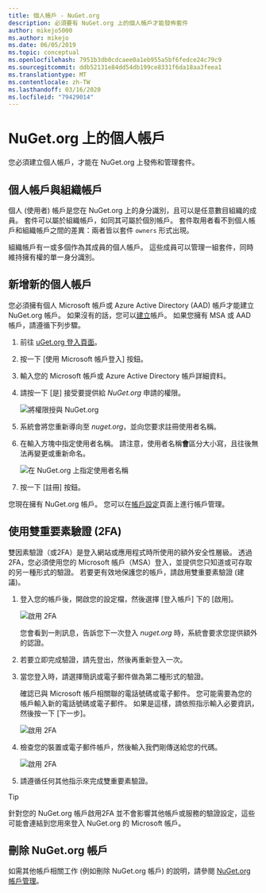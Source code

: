 ```yaml
---
title: 個人帳戶 - NuGet.org
description: 必須要有 NuGet.org 上的個人帳戶才能發佈套件
author: mikejo5000
ms.author: mikejo
ms.date: 06/05/2019
ms.topic: conceptual
ms.openlocfilehash: 7951b3db0cdcaee0a1eb955a5bf6fedce24c79c9
ms.sourcegitcommit: ddb52131e84dd54db199ce8331f6da18aa3feea1
ms.translationtype: MT
ms.contentlocale: zh-TW
ms.lasthandoff: 03/16/2020
ms.locfileid: "79429014"
---
```

# <a name="individual-accounts-on-nugetorg"></a>NuGet.org 上的個人帳戶

您必須建立個人帳戶，才能在 NuGet.org 上發佈和管理套件。

## <a name="individual-accounts-vs-organization-accounts"></a>個人帳戶與組織帳戶

個人 (使用者) 帳戶是您在 NuGet.org 上的身分識別，且可以是任意數目組織的成員。 套件可以屬於組織帳戶，如同其可屬於個別帳戶。 套件取用者看不到個人帳戶和組織帳戶之間的差異：兩者皆以套件 `owners` 形式出現。

組織帳戶有一或多個作為其成員的個人帳戶。 這些成員可以管理一組套件，同時維持擁有權的單一身分識別。

## <a name="add-a-new-individual-account"></a>新增新的個人帳戶

您必須擁有個人 Microsoft 帳戶或 Azure Active Directory (AAD) 帳戶才能建立 NuGet.org 帳戶。 如果沒有的話，您可以[建立](https://signup.live.com)帳戶。 如果您擁有 MSA 或 AAD 帳戶，請遵循下列步驟。

1. 前往 [uGet.org 登入頁面](https://www.nuget.org/users/account/LogOn)。

1. 按一下 [使用 Microsoft 帳戶登入] 按鈕。

1. 輸入您的 Microsoft 帳戶或 Azure Active Directory 帳戶詳細資料。

1. 請按一下 [是] 接受要提供給 *NuGet.org* 申請的權限。

   ![將權限授與 NuGet.org](media/nuget-org-permissions.png)

1. 系統會將您重新導向至 *nuget.org*，並向您要求註冊使用者名稱。

1. 在輸入方塊中指定使用者名稱。 請注意，使用者名稱**會**區分大小寫，且往後無法再變更或重新命名。

   ![在 NuGet.org 上指定使用者名稱](media/nuget-org-register.png) 

1. 按一下 [註冊] 按鈕。

您現在擁有 NuGet.org 帳戶。 您可以在[帳戶設定](https://www.nuget.org/account)頁面上進行帳戶管理。

## <a name="enable-two-factor-authentication-2fa"></a>使用雙重要素驗證 (2FA)

雙因素驗證（或2FA）是登入網站或應用程式時所使用的額外安全性層級。 透過2FA，您必須使用您的 Microsoft 帳戶（MSA）登入，並提供您只知道或可存取的另一種形式的驗證。 若要更有效地保護您的帳戶，請啟用雙重要素驗證 (建議)。

1. 登入您的帳戶後，開啟您的設定檔，然後選擇 [登入帳戶] 下的 [啟用]。

   ![啟用 2FA](media/nuget-org-register-2fa.png)

   您會看到一則訊息，告訴您下一次登入 *nuget.org* 時，系統會要求您提供額外的認證。

2. 若要立即完成驗證，請先登出，然後再重新登入一次。

3. 當您登入時，請選擇簡訊或電子郵件做為第二種形式的驗證。

   確認已與 Microsoft 帳戶相關聯的電話號碼或電子郵件。 您可能需要為您的帳戶輸入新的電話號碼或電子郵件。 如果是這樣，請依照指示輸入必要資訊，然後按一下 [下一步]。

   ![啟用 2FA](media/nuget-org-sign-in-2fa.png)

4. 檢查您的裝置或電子郵件帳戶，然後輸入我們剛傳送給您的代碼。

   ![啟用 2FA](media/nuget-org-enter-code-2fa.png)

5. 請遵循任何其他指示來完成雙重要素驗證。

> [!Tip]
> 針對您的 NuGet.org 帳戶啟用2FA 並不會影響其他帳戶或服務的驗證設定，這些可能會連結到您用來登入 NuGet.org 的 Microsoft 帳戶。

## <a name="delete-a-nugetorg-account"></a>刪除 NuGet.org 帳戶

如需其他帳戶相關工作 (例如刪除 NuGet.org 帳戶) 的說明，請參閱 [NuGet.org 帳戶管理](nuget-org-faq.md#nugetorg-account-management)。
